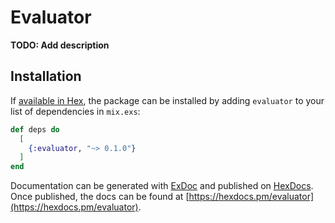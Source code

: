 # Evaluator

**TODO: Add description**

## Installation

If [available in Hex](https://hex.pm/docs/publish), the package can be installed
by adding `evaluator` to your list of dependencies in `mix.exs`:

```elixir
def deps do
  [
    {:evaluator, "~> 0.1.0"}
  ]
end
```

Documentation can be generated with [ExDoc](https://github.com/elixir-lang/ex_doc)
and published on [HexDocs](https://hexdocs.pm). Once published, the docs can
be found at [https://hexdocs.pm/evaluator](https://hexdocs.pm/evaluator).

